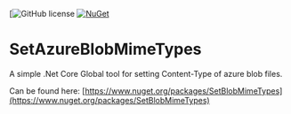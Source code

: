 [![GitHub license](https://img.shields.io/github/license/VisualBean/SetAzureBlobMimeTypes.svg)
[![NuGet](https://img.shields.io/nuget/v/Nuget.Core.svg)](https://www.nuget.org/packages/SetBlobMimeTypes/)

# SetAzureBlobMimeTypes
A simple .Net Core Global tool for setting Content-Type of azure blob files.

Can be found here: [https://www.nuget.org/packages/SetBlobMimeTypes](https://www.nuget.org/packages/SetBlobMimeTypes)
